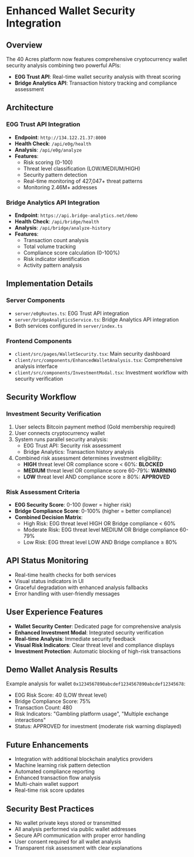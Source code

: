 # Enhanced Wallet Security Integration

## Overview
The 40 Acres platform now features comprehensive cryptocurrency wallet security analysis combining two powerful APIs:

- **E0G Trust API**: Real-time wallet security analysis with threat scoring
- **Bridge Analytics API**: Transaction history tracking and compliance assessment

## Architecture

### E0G Trust API Integration
- **Endpoint**: `http://134.122.21.37:8000`
- **Health Check**: `/api/e0g/health`
- **Analysis**: `/api/e0g/analyze`
- **Features**:
  - Risk scoring (0-100)
  - Threat level classification (LOW/MEDIUM/HIGH)
  - Security pattern detection
  - Real-time monitoring of 427,047+ threat patterns
  - Monitoring 2.46M+ addresses

### Bridge Analytics API Integration
- **Endpoint**: `https://api.bridge-analytics.net/demo`
- **Health Check**: `/api/bridge/health`
- **Analysis**: `/api/bridge/analyze-history`
- **Features**:
  - Transaction count analysis
  - Total volume tracking
  - Compliance score calculation (0-100%)
  - Risk indicator identification
  - Activity pattern analysis

## Implementation Details

### Server Components
- `server/e0gRoutes.ts`: E0G Trust API integration
- `server/bridgeAnalyticsService.ts`: Bridge Analytics API integration
- Both services configured in `server/index.ts`

### Frontend Components
- `client/src/pages/WalletSecurity.tsx`: Main security dashboard
- `client/src/components/EnhancedWalletAnalysis.tsx`: Comprehensive analysis interface
- `client/src/components/InvestmentModal.tsx`: Investment workflow with security verification

## Security Workflow

### Investment Security Verification
1. User selects Bitcoin payment method (Gold membership required)
2. User connects cryptocurrency wallet
3. System runs parallel security analysis:
   - E0G Trust API: Security risk assessment
   - Bridge Analytics: Transaction history analysis
4. Combined risk assessment determines investment eligibility:
   - **HIGH** threat level OR compliance score < 60%: **BLOCKED**
   - **MEDIUM** threat level OR compliance score 60-79%: **WARNING**
   - **LOW** threat level AND compliance score ≥ 80%: **APPROVED**

### Risk Assessment Criteria
- **E0G Security Score**: 0-100 (lower = higher risk)
- **Bridge Compliance Score**: 0-100% (higher = better compliance)
- **Combined Decision Matrix**:
  - High Risk: E0G threat level HIGH OR Bridge compliance < 60%
  - Moderate Risk: E0G threat level MEDIUM OR Bridge compliance 60-79%
  - Low Risk: E0G threat level LOW AND Bridge compliance ≥ 80%

## API Status Monitoring
- Real-time health checks for both services
- Visual status indicators in UI
- Graceful degradation with enhanced analysis fallbacks
- Error handling with user-friendly messages

## User Experience Features
- **Wallet Security Center**: Dedicated page for comprehensive analysis
- **Enhanced Investment Modal**: Integrated security verification
- **Real-time Analysis**: Immediate security feedback
- **Visual Risk Indicators**: Clear threat level and compliance displays
- **Investment Protection**: Automatic blocking of high-risk transactions

## Demo Wallet Analysis Results
Example analysis for wallet `0x1234567890abcdef1234567890abcdef12345678`:
- E0G Risk Score: 40 (LOW threat level)
- Bridge Compliance Score: 75%
- Transaction Count: 480
- Risk Indicators: "Gambling platform usage", "Multiple exchange interactions"
- Status: APPROVED for investment (moderate risk warning displayed)

## Future Enhancements
- Integration with additional blockchain analytics providers
- Machine learning risk pattern detection
- Automated compliance reporting
- Enhanced transaction flow analysis
- Multi-chain wallet support
- Real-time risk score updates

## Security Best Practices
- No wallet private keys stored or transmitted
- All analysis performed via public wallet addresses
- Secure API communication with proper error handling
- User consent required for all wallet analysis
- Transparent risk assessment with clear explanations
